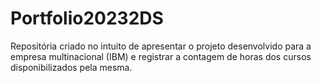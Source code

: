 # Portfolio20232DS
Repositória criado no intuito de apresentar o projeto desenvolvido para a empresa multinacional (IBM) e registrar a contagem de horas dos cursos disponibilizados pela mesma.
